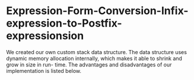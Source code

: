 # Expression-Form-Conversion-Infix-expression-to-Postfix-expressionsion
We created our own custom stack data structure. The data structure uses dynamic memory allocation internally, which makes it able to shrink and grow in size in run- time. The advantages and disadvantages of our implementation is listed below.
